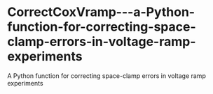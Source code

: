 # CorrectCoxVramp---a-Python-function-for-correcting-space-clamp-errors-in-voltage-ramp-experiments
A Python function for correcting space-clamp errors in voltage ramp experiments
